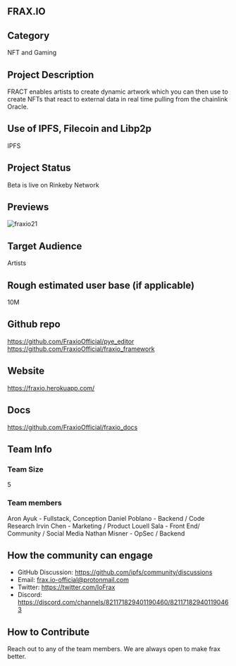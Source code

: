 ## FRAX.IO

## Category 
NFT and Gaming

## Project Description
FRACT enables artists to create dynamic artwork which you can then use to create NFTs that react to external data in real time pulling from the chainlink Oracle.

## Use of IPFS, Filecoin and Libp2p
IPFS

## Project Status
Beta is live on Rinkeby Network

## Previews
![fraxio21](https://user-images.githubusercontent.com/35514769/115495585-fc9c4c00-a235-11eb-80d7-456f92115e2f.JPG)


## Target Audience
Artists 

## Rough estimated user base (if applicable)
10M

## Github repo
https://github.com/FraxioOfficial/pye_editor
https://github.com/FraxioOfficial/fraxio_framework

## Website
https://fraxio.herokuapp.com/

## Docs
https://github.com/FraxioOfficial/fraxio_docs


## Team Info

### Team Size  
5 
### Team members  
Aron Ayuk - Fullstack, Conception
Daniel Poblano - Backend / Code Research
Irvin Chen - Marketing / Product 
Louell Sala - Front End/ Community / Social Media
Nathan Misner - OpSec / Backend 

## How the community can engage
* GitHub Discussion: https://github.com/ipfs/community/discussions
* Email:  frax.io-official@protonmail.com
* Twitter: https://twitter.com/IoFrax  
* Discord:  https://discord.com/channels/821171829401190460/821171829401190463
 

## How to Contribute
Reach out to any of the team members. We are always open to make frax better.
